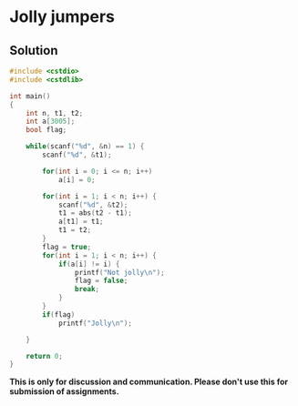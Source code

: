 # Jolly jumpers

## Solution

```c++
#include <cstdio>
#include <cstdlib>

int main()
{
    int n, t1, t2;
    int a[3005];
    bool flag;

    while(scanf("%d", &n) == 1) {
        scanf("%d", &t1);

        for(int i = 0; i <= n; i++)
            a[i] = 0;

        for(int i = 1; i < n; i++) {
            scanf("%d", &t2);
            t1 = abs(t2 - t1);
            a[t1] = t1;
            t1 = t2;
        }
        flag = true;
        for(int i = 1; i < n; i++) {
            if(a[i] != i) {
                printf("Not jolly\n");
                flag = false;
                break;
            }
        }
        if(flag)
            printf("Jolly\n");

    }

    return 0;
}

```


**This is only for discussion and communication. Please don't use this for submission of assignments.**